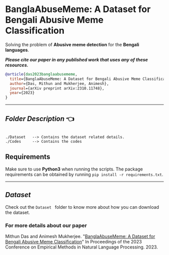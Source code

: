 # BanglaAbuseMeme: A Dataset for Bengali Abusive Meme Classification
Solving the problem of **Abusive meme detection** for the **Bengali languages**.



***Please cite our paper in any published work that uses any of these resources.***

~~~bibtex
@article{das2023banglaabusememe,
  title={BanglaAbuseMeme: A Dataset for Bengali Abusive Meme Classification},
  author={Das, Mithun and Mukherjee, Animesh},
  journal={arXiv preprint arXiv:2310.11748},
  year={2023}
}
~~~

------------------------------------------
***Folder Description*** :point_left:
------------------------------------------
~~~

./Dataset   --> Contains the dataset related details.
./Codes     --> Contains the codes
~~~
## Requirements 

Make sure to use **Python3** when running the scripts. The package requirements can be obtained by running `pip install -r requirements.txt`.

------------------------------------------
***Dataset***
------------------------------------------
Check out the `Dataset ` folder to know more about how you can download the dataset.


### For more details about our paper

Mithun Das and Animesh Mukherjee. "[BanglaAbuseMeme: A Dataset for Bengali Abusive Meme Classification](https://arxiv.org/abs/2310.11748)" In Proceedings of the 2023 Conference on Empirical Methods in Natural Language Processing. 2023.
